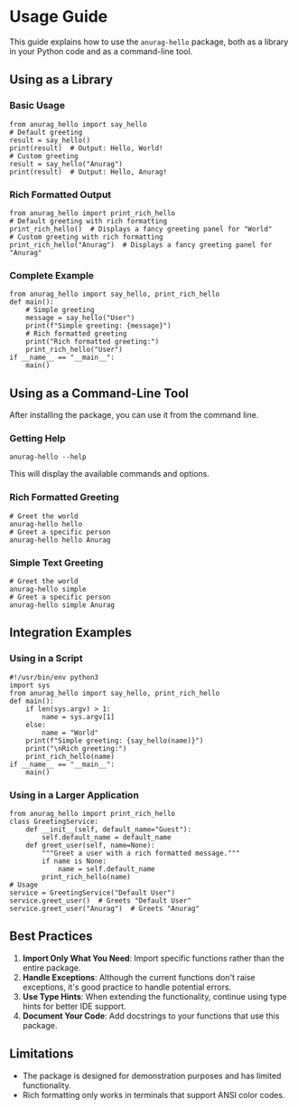 # Usage Guide
This guide explains how to use the `anurag-hello` package, both as a library in your Python code and as a command-line tool.
## Using as a Library
### Basic Usage
```
from anurag_hello import say_hello
# Default greeting
result = say_hello()
print(result)  # Output: Hello, World!
# Custom greeting
result = say_hello("Anurag")
print(result)  # Output: Hello, Anurag!
```
### Rich Formatted Output
```
from anurag_hello import print_rich_hello
# Default greeting with rich formatting
print_rich_hello()  # Displays a fancy greeting panel for "World"
# Custom greeting with rich formatting
print_rich_hello("Anurag")  # Displays a fancy greeting panel for "Anurag"
```
### Complete Example
```
from anurag_hello import say_hello, print_rich_hello
def main():
    # Simple greeting
    message = say_hello("User")
    print(f"Simple greeting: {message}")
    # Rich formatted greeting
    print("Rich formatted greeting:")
    print_rich_hello("User")
if __name__ == "__main__":
    main()
```
## Using as a Command-Line Tool
After installing the package, you can use it from the command line.
### Getting Help
```
anurag-hello --help
```
This will display the available commands and options.
### Rich Formatted Greeting
```
# Greet the world
anurag-hello hello
# Greet a specific person
anurag-hello hello Anurag
```
### Simple Text Greeting
```
# Greet the world
anurag-hello simple
# Greet a specific person
anurag-hello simple Anurag
```
## Integration Examples
### Using in a Script
```
#!/usr/bin/env python3
import sys
from anurag_hello import say_hello, print_rich_hello
def main():
    if len(sys.argv) > 1:
        name = sys.argv[1]
    else:
        name = "World"
    print(f"Simple greeting: {say_hello(name)}")
    print("\nRich greeting:")
    print_rich_hello(name)
if __name__ == "__main__":
    main()
```
### Using in a Larger Application
```
from anurag_hello import print_rich_hello
class GreetingService:
    def __init__(self, default_name="Guest"):
        self.default_name = default_name
    def greet_user(self, name=None):
        """Greet a user with a rich formatted message."""
        if name is None:
            name = self.default_name
        print_rich_hello(name)
# Usage
service = GreetingService("Default User")
service.greet_user()  # Greets "Default User"
service.greet_user("Anurag")  # Greets "Anurag"
```
## Best Practices
1. **Import Only What You Need**: Import specific functions rather than the entire package.
2. **Handle Exceptions**: Although the current functions don't raise exceptions, it's good practice to handle potential errors.
3. **Use Type Hints**: When extending the functionality, continue using type hints for better IDE support.
4. **Document Your Code**: Add docstrings to your functions that use this package.
## Limitations
- The package is designed for demonstration purposes and has limited functionality.
- Rich formatting only works in terminals that support ANSI color codes.